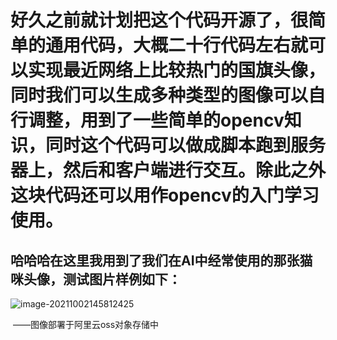 # 好久之前就计划把这个代码开源了，很简单的通用代码，大概二十行代码左右就可以实现最近网络上比较热门的国旗头像，同时我们可以生成多种类型的图像可以自行调整，用到了一些简单的opencv知识，同时这个代码可以做成脚本跑到服务器上，然后和客户端进行交互。除此之外这块代码还可以用作opencv的入门学习使用。

## 哈哈哈在这里我用到了我们在AI中经常使用的那张猫咪头像，测试图片样例如下：

![image-20211002145812425](https://www.twoyl.cn/new_image.png)

​																																				——图像部署于阿里云oss对象存储中
